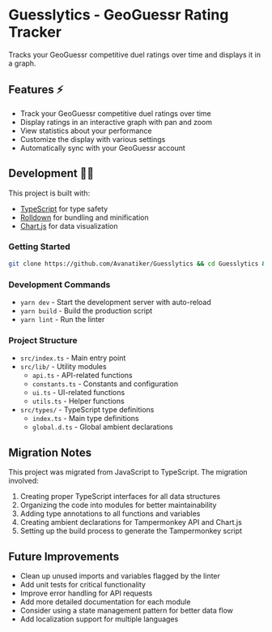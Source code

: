 # Guesslytics - GeoGuessr Rating Tracker

Tracks your GeoGuessr competitive duel ratings over time and displays it in a graph.

## Features ⚡

- Track your GeoGuessr competitive duel ratings over time
- Display ratings in an interactive graph with pan and zoom
- View statistics about your performance
- Customize the display with various settings
- Automatically sync with your GeoGuessr account

## Development 👨‍💻

This project is built with:

- [TypeScript](https://www.typescriptlang.org) for type safety
- [Rolldown](https://rolldown.rs) for bundling and minification
- [Chart.js](https://www.chartjs.org/) for data visualization

### Getting Started

```bash
git clone https://github.com/Avanatiker/Guesslytics && cd Guesslytics && yarn && yarn dev
```

### Development Commands

- `yarn dev` - Start the development server with auto-reload
- `yarn build` - Build the production script
- `yarn lint` - Run the linter

### Project Structure

- `src/index.ts` - Main entry point
- `src/lib/` - Utility modules
  - `api.ts` - API-related functions
  - `constants.ts` - Constants and configuration
  - `ui.ts` - UI-related functions
  - `utils.ts` - Helper functions
- `src/types/` - TypeScript type definitions
  - `index.ts` - Main type definitions
  - `global.d.ts` - Global ambient declarations

## Migration Notes

This project was migrated from JavaScript to TypeScript. The migration involved:

1. Creating proper TypeScript interfaces for all data structures
2. Organizing the code into modules for better maintainability
3. Adding type annotations to all functions and variables
4. Creating ambient declarations for Tampermonkey API and Chart.js
5. Setting up the build process to generate the Tampermonkey script

## Future Improvements

- Clean up unused imports and variables flagged by the linter
- Add unit tests for critical functionality
- Improve error handling for API requests
- Add more detailed documentation for each module
- Consider using a state management pattern for better data flow
- Add localization support for multiple languages
